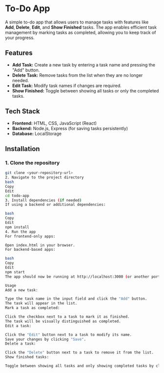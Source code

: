 # To-Do App

A simple to-do app that allows users to manage tasks with features like **Add**, **Delete**, **Edit**, and **Show Finished** tasks. The app enables efficient task management by marking tasks as completed, allowing you to keep track of your progress.

## Features

- **Add Task:** Create a new task by entering a task name and pressing the "Add" button.
- **Delete Task:** Remove tasks from the list when they are no longer needed.
- **Edit Task:** Modify task names if changes are required.
- **Show Finished:** Toggle between showing all tasks or only the completed tasks.

## Tech Stack

- **Frontend:** HTML, CSS, JavaScript (React)
- **Backend:** Node.js, Express (for saving tasks persistently)
- **Database:** LocalStorage

## Installation

### 1. Clone the repository
```bash
git clone <your-repository-url>
2. Navigate to the project directory
bash
Copy
Edit
cd todo-app
3. Install dependencies (if needed)
If using a backend or additional dependencies:

bash
Copy
Edit
npm install
4. Run the app
For frontend-only apps:

Open index.html in your browser.
For backend-based apps:

bash
Copy
Edit
npm start
The app should now be running at http://localhost:3000 (or another port).

Usage
Add a new task:

Type the task name in the input field and click the "Add" button.
The task will appear in the list.
Mark a task as completed:

Click the checkbox next to a task to mark it as finished.
The task will be visually distinguished as completed.
Edit a task:

Click the "Edit" button next to a task to modify its name.
Save your changes by clicking "Save".
Delete a task:

Click the "Delete" button next to a task to remove it from the list.
Show finished tasks:

Toggle between showing all tasks and only showing completed tasks by clicking the "Show Finished" button.
